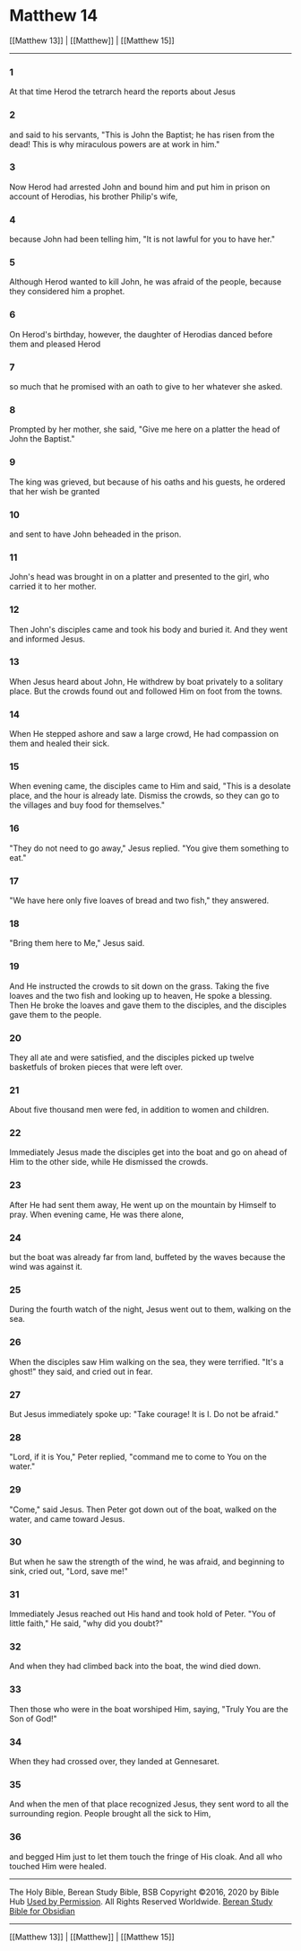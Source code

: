 # Matthew 14

[[Matthew 13]] | [[Matthew]] | [[Matthew 15]]

---

### 1
At that time Herod the tetrarch heard the reports about Jesus

### 2
and said to his servants, "This is John the Baptist; he has risen from the dead! This is why miraculous powers are at work in him."

### 3
Now Herod had arrested John and bound him and put him in prison on account of Herodias, his brother Philip's wife,

### 4
because John had been telling him, "It is not lawful for you to have her."

### 5
Although Herod wanted to kill John, he was afraid of the people, because they considered him a prophet.

### 6
On Herod's birthday, however, the daughter of Herodias danced before them and pleased Herod

### 7
so much that he promised with an oath to give to her whatever she asked.

### 8
Prompted by her mother, she said, "Give me here on a platter the head of John the Baptist."

### 9
The king was grieved, but because of his oaths and his guests, he ordered that her wish be granted

### 10
and sent to have John beheaded in the prison.

### 11
John's head was brought in on a platter and presented to the girl, who carried it to her mother.

### 12
Then John's disciples came and took his body and buried it. And they went and informed Jesus.

### 13
When Jesus heard about John, He withdrew by boat privately to a solitary place. But the crowds found out and followed Him on foot from the towns.

### 14
When He stepped ashore and saw a large crowd, He had compassion on them and healed their sick.

### 15
When evening came, the disciples came to Him and said, "This is a desolate place, and the hour is already late. Dismiss the crowds, so they can go to the villages and buy food for themselves."

### 16
"They do not need to go away," Jesus replied. "You give them something to eat."

### 17
"We have here only five loaves of bread and two fish," they answered.

### 18
"Bring them here to Me," Jesus said.

### 19
And He instructed the crowds to sit down on the grass. Taking the five loaves and the two fish and looking up to heaven, He spoke a blessing. Then He broke the loaves and gave them to the disciples, and the disciples gave them to the people.

### 20
They all ate and were satisfied, and the disciples picked up twelve basketfuls of broken pieces that were left over.

### 21
About five thousand men were fed, in addition to women and children.

### 22
Immediately Jesus made the disciples get into the boat and go on ahead of Him to the other side, while He dismissed the crowds.

### 23
After He had sent them away, He went up on the mountain by Himself to pray. When evening came, He was there alone,

### 24
but the boat was already far from land, buffeted by the waves because the wind was against it.

### 25
During the fourth watch of the night, Jesus went out to them, walking on the sea.

### 26
When the disciples saw Him walking on the sea, they were terrified. "It's a ghost!" they said, and cried out in fear.

### 27
But Jesus immediately spoke up: "Take courage! It is I. Do not be afraid."

### 28
"Lord, if it is You," Peter replied, "command me to come to You on the water."

### 29
"Come," said Jesus. Then Peter got down out of the boat, walked on the water, and came toward Jesus.

### 30
But when he saw the strength of the wind, he was afraid, and beginning to sink, cried out, "Lord, save me!"

### 31
Immediately Jesus reached out His hand and took hold of Peter. "You of little faith," He said, "why did you doubt?"

### 32
And when they had climbed back into the boat, the wind died down.

### 33
Then those who were in the boat worshiped Him, saying, "Truly You are the Son of God!"

### 34
When they had crossed over, they landed at Gennesaret.

### 35
And when the men of that place recognized Jesus, they sent word to all the surrounding region. People brought all the sick to Him,

### 36
and begged Him just to let them touch the fringe of His cloak. And all who touched Him were healed.

---

The Holy Bible, Berean Study Bible, BSB
Copyright ©2016, 2020 by Bible Hub
[Used by Permission](https://berean.bible/terms.htm). All Rights Reserved Worldwide.
[Berean Study Bible for Obsidian](https://github.com/gapmiss/berean-study-bible-for-obsidian)

---

[[Matthew 13]] | [[Matthew]] | [[Matthew 15]]

